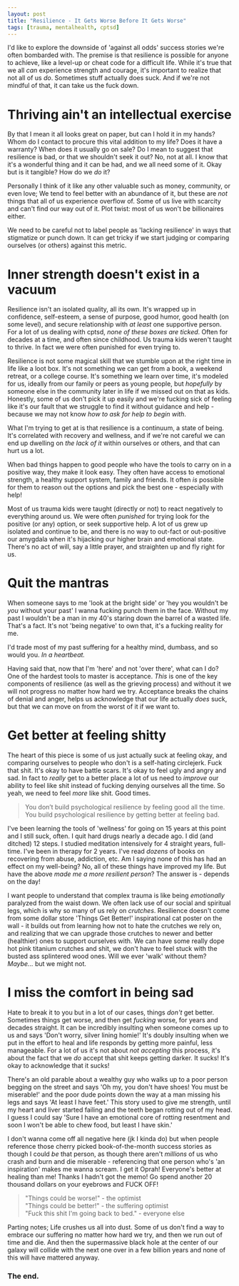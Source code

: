 ```yaml
---
layout: post
title: "Resilience - It Gets Worse Before It Gets Worse"
tags: [trauma, mentalhealth, cptsd]
---
```


I'd like to explore the downside of 'against all odds' success stories we're often bombarded with. The premise is that resilience is possible for anyone to achieve, like a level-up or cheat code for a difficult life. While it's true that we all *can* experience strength and courage, it's important to realize that not all of us *do*. Sometimes stuff actually does suck. And if we're not mindful of that, it can take us the fuck down.


# Thriving ain't an intellectual exercise

By that I mean it all looks great on paper, but can I hold it in my hands? Whom do I contact to procure this vital addition to my life? Does it have a warranty? When does it usually go on sale? Do I mean to suggest that resilience is bad, or that we shouldn't seek it out? No, not at all. I know that it's a wonderful thing and it can be had, and we all need some of it. Okay but is it tangible? How do we *do* it?

Personally I think of it like any other valuable such as money, community, or even love; We tend to feel better with an abundance of it, but these are *not* things that all of us experience overflow of. Some of us live with scarcity and can't find our way out of it. Plot twist: most of us won't be billionaires either.

We need to be careful not to label people as 'lacking resilience' in ways that stigmatize or punch down. It can get tricky if we start judging or comparing ourselves (or others) against this metric. 


# Inner strength doesn't exist in a vacuum

Resilience isn't an isolated quality, all its own. It's wrapped up in confidence, self-esteem, a sense of purpose, good humor, good health (on some level), and secure relationship with *at least* one supportive person. For a lot of us dealing with cptsd, *none of these boxes are ticked*. Often for decades at a time, and often since childhood. Us trauma kids weren't taught to thrive. In fact we were often punished for even trying to.

Resilience is not some magical skill that we stumble upon at the right time in life like a loot box. It's not something we can get from a book, a weekend retreat, or a college course. It's something we learn over time, it's modeled for us, ideally from our family or peers as young people, but *hopefully* by someone else in the community later in life if we missed out on that as kids. Honestly, some of us don't pick it up easily and we're fucking sick of feeling like it's our fault that we struggle to find it without guidance and help - because we may not know *how to ask for help to begin with*.

What I'm trying to get at is that resilience is a continuum, a state of being. It's correlated with recovery and wellness, and if we're not careful we can end up dwelling on *the lack of it* within ourselves or others, and that can hurt us a lot.

When bad things happen to good people who have the tools to carry on in a positive way, they make it look easy. They often have access to emotional strength, a healthy support system, family and friends. It often *is* possible for them to reason out the options and pick the best one - especially with help!

Most of us trauma kids were taught (directly or not) to react negatively to everything around us. We were often *punished* for trying look for the positive (or any) option, or seek supportive help. A lot of us grew up isolated and continue to be, and there is no way to out-fact or out-positive our amygdala when it's hijacking our higher brain and emotional state. There's no act of will, say a little prayer, and straighten up and fly right for us.


# Quit the mantras

When someone says to me 'look at the bright side' or 'hey you wouldn't be *you* without your past' I wanna fucking punch them in the face. Without my past I wouldn't be a man in my 40's staring down the barrel of a wasted life. That's a fact. It's not 'being negative' to own that, it's a fucking reality for me.

I'd trade most of my past suffering for a healthy mind, dumbass, and so would you. *In a heartbeat.*

Having said that, now that I'm 'here' and not 'over there', what can I do? One of the hardest tools to master is acceptance. *This* is one of the key components of resilience (as well as the grieving process) and without it we will not progress no matter how hard we try. Acceptance breaks the chains of denial and anger, helps us acknowledge that our life actually *does* suck, but that we can move on from the worst of it if we want to.


# Get better at feeling shitty

The heart of this piece is some of us just actually suck at feeling okay, and comparing ourselves to people who don't is a self-hating circlejerk. Fuck that shit. It's okay to have battle scars. It's okay to feel ugly and angry and sad. In fact to *really* get to a better place a lot of us need to *improve* our ability to feel like shit instead of fucking denying ourselves all the time. So yeah, we need to feel *more* like shit. Good times.

>You don’t build psychological resilience by feeling good all the time. You build psychological resilience by getting better at feeling bad. 

I've been learning the tools of 'wellness' for going on 15 years at this point and I still suck, often. I quit hard drugs nearly a decade ago. I did (and ditched) 12 steps. I studied meditation intensively for 4 straight years, full-time. I've been in therapy for 2 years. I've read *dozens* of books on recovering from abuse, addiction, etc. Am I saying none of this has had an effect on my well-being? No, all of these things have improved my life. But have the above *made me a more resilient person*? The answer is - depends on the day!

I want people to understand that complex trauma is like being *emotionally* paralyzed from the waist down. We often lack use of our social and spiritual legs, which is why so many of us rely on *crutches*. Resilience doesn't come from some dollar store 'Things Get Better!' inspirational cat poster on the wall - it builds out from learning how not to hate the crutches we rely on, and realizing that we can upgrade those crutches to newer and better (healthier) ones to support ourselves with. We can have some really dope hot pink titanium crutches and shit, we don't have to feel stuck with the busted ass splintered wood ones. Will we ever 'walk' without them? *Maybe...* but we might not.


# I miss the comfort in being sad

Hate to break it to you but in a lot of our cases, things *don't* get better. Sometimes things get worse, and then get *fucking* worse, for years and decades straight. It can be incredibly insulting when someone comes up to us and says 'Don't worry, silver lining homie!' It's doubly insulting when we put in the effort to heal and life responds by getting more painful, less manageable. For a lot of us it's not about *not accepting* this process, it's about the fact that we *do* accept that shit keeps getting darker. It sucks! It's okay to acknowledge that it sucks!

There's an old parable about a wealthy guy who walks up to a poor person begging on the street and says 'Oh my, you don't have shoes! You must be miserable!' and the poor dude points down the way at a man missing his legs and says 'At least I have feet.' This story used to give me strength, until my heart and liver started failing and the teeth began rotting out of my head. I guess I could say 'Sure I have an emotional core of rotting resentment and soon I won't be able to chew food, but least I have skin.'

I don't wanna come off all negative here (jk I kinda do) but when people reference those cherry picked book-of-the-month success stories as though I could *be* that person, as though there aren't *millions* of us who crash and burn and die miserable - referencing that one person who's 'an inspiration' makes me wanna scream. I get it Oprah! Everyone's better at healing than me! Thanks I hadn't got the memo! Go spend another 20 thousand dollars on your eyebrows and FUCK OFF!

>"Things could be worse!" - the optimist<br>
>"Things could be better!" - the suffering optimist<br>
>"Fuck this shit I'm going back to bed." - everyone else

Parting notes; Life crushes us all into dust. Some of us don't find a way to embrace our suffering no matter how hard we try, and then we run out of time and die. And then the supermassive black hole at the center of our galaxy will collide with the next one over in a few billion years and none of this will have mattered anyway. 

### The end.

<br>